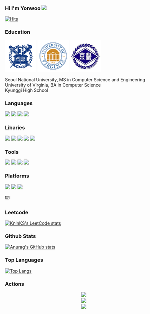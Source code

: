 ### Hi I'm Yonwoo <img src="https://raw.githubusercontent.com/MartinHeinz/MartinHeinz/master/wave.gif" width="30px">
[![Hits](https://hits.seeyoufarm.com/api/count/incr/badge.svg?url=https%3A%2F%2Fgithub.com%2Fyc4ny&count_bg=%2379C83D&title_bg=%23DFD6D6&icon=&icon_color=%23E7E7E7&title=Hits&edge_flat=false)](https://hits.seeyoufarm.com)
 
### Education
<div class = "container">
    <img src="imgs/snu.jpg" alt="SNU" style="width:100px;height:100px">
    <img src="imgs/uva.jpg" alt="UVA" style="width:100px;height:100px">
    <img src="imgs/kyunggi.jpg" alt="Kyunggi" style="width:100px;height:100px">
</div>

Seoul National University, MS in Computer Science and Engineering <br/>
University of Virginia,    BA in Computer Science<br/>
Kyunggi High School<br/>

### Languages
![](https://img.shields.io/badge/Python-informational?style=flat&logo=python&logoColor=white&color=3776AB)
 <img src="https://img.shields.io/badge/C++-00599C?style=flat-square&logo=C%2B%2B&logoColor=white"/>
![](https://img.shields.io/badge/Java-informational?style=flat&logo=joplin&logoColor=white&color=F09820)
![](https://img.shields.io/badge/Matlab-informational?style=flat&logo=monster&logoColor=white&color=0052CC)

### Libaries
![](https://img.shields.io/badge/Pytorch-informational?style=flat&logo=pytorch&logoColor=white&color=EE4C2C)
![](https://img.shields.io/badge/Tensorflow-informational?style=flat&logo=tensorflow&logoColor=white&color=FF6F00)
![](https://img.shields.io/badge/OpenCV-informational?style=flat&logo=opencv&logoColor=white&color=5C3EE8)
![](https://img.shields.io/badge/OpenGL-informational?style=flat&logo=opengl&logoColor=white&color=5586A4)
![](https://img.shields.io/badge/Numpy-informational?style=flat&logo=numpy&logoColor=white&color=013243)

### Tools
![](https://img.shields.io/badge/Docker-informational?style=flat&logo=docker&logoColor=white&color=2496ED)
![](https://img.shields.io/badge/Git-informational?style=flat&logo=git&logoColor=white&color=F05032)
![](https://img.shields.io/badge/Anaconda-informational?style=flat&logo=anaconda&logoColor=white&color=44A833)
![](https://img.shields.io/badge/Jupyter-informational?style=flat&logo=jupyter&logoColor=white&color=F37626)

### Platforms
![](https://img.shields.io/badge/Linux-informational?style=flat&logo=linux&logoColor=white&color=FCC624)
![](https://img.shields.io/badge/Ubuntu-informational?style=flat&logo=ubuntu&logoColor=white&color=F37626)
![](https://img.shields.io/badge/MacOS-informational?style=flat&logo=macos&logoColor=white&color=000000)


:keyboard: 
### Leetcode 
[![KnlnKS's LeetCode stats](https://leetcode-stats-six.vercel.app/?username=yhugestar)](https://github.com/KnlnKS/leetcode-stats)

### Github Stats
[![Anurag's GitHub stats](https://github-readme-stats.vercel.app/api?username=yc4ny&show_icons=true&theme=view)](https://github.com/anuraghazra/github-readme-stats)

### Top Languages
[![Top Langs](https://github-readme-stats.vercel.app/api/top-langs/?username=yc4ny&layout=compact)](https://github.com/anuraghazra/github-readme-stats) 

### Actions
<div align="center">
    <img height="200px" src="https://github-readme-streak-stats.herokuapp.com/?user=yc4ny"/>
</div>
<div align="center">
	<img src="https://cdn.jsdelivr.net/gh/holic-x/holic-x/assets/github-contribution-grid-snake.svg" />
</div>

<div align="center">
    <img height="300px" src="https://metrics.lecoq.io/yc4ny?template=classic&config.timezone=Asia%2FShanghai"/>
</div>
